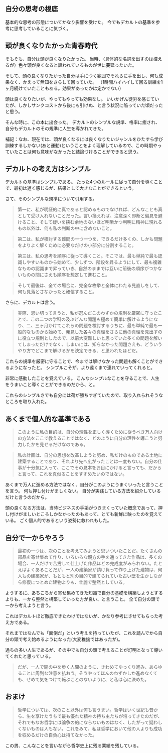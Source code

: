 ## 自分の思考の根底

基本的な思考の形態についてかなり影響を受けた。
今でもデカルトの基準を参考に思考していることに気づく。

## 頭が良くなりたかった青春時代

そもそも、自分は頭が良くなりたかった。
当時、（具体的な名詞を出すのは控えるが）色々頭が良くなると謳われているものが世に蔓延ったいた。

そして、頭の良くなりたかった自分は手につく範囲でそれらに手を出し、何も成果なく、かえって無知をさらして回っていた。
（1時間ハイハイして回る訓練を1ヶ月続けていたこともある。効果があったかは定かでない）

頭は良くなりたいが、やってもやっても効果なし。
いいかげん徒労を感じていたが、しかしサンクコストから後にも引けぬ、と言う状況に陥っていた頃だったと思う。

そんな時に、この本に出会った。
デカルトのシンプルな規準、格率に癒され、自分もデカルトのその規準に人生を導かれてきた。

補記：なお、現在では、頭が良くなるには良くなりたいジャンルをひたすら学び訓練するしかない(あと運動)ということをよく理解しているので、この時期やっていたことは何も意味がなかったと結論づけることができると思う。

## デカルトの考え方はシンプル

デカルトの基準はシンプルである。
たった4つのルールに従って自分を導くことで、最初は遅く感じるが、結果として大きなことができるという。

さて、そのシンプルな規準について引用する。

> 第一に、私が明証的に真であると認めるものでなければ、どんなことも真として受け入れないことだった。言い換えれば、注意深く即断と偏見を避けること、そして疑いを挟む余地のないほど明晰かつ判明に精神に現れるもの以外は、何も私の判断の中に含めないこと。

> 第二は、私が検討する難問の一つ一つを、できるだけ多くの、しかも問題をよりよく解くために必要なだけの小部分に分割すること。

> 第三は、私の思考を順序に従って導くこと。そこでは、最も単純で最も認識しやすいものから始めて、少しずつ、階段を昇るようにして、最も複雑なものの認識まで昇っていき、自然のままでは互いに前後の順序がつかないものの間にさえも順序を想定して進むこと。

> そして最後は、全ての場合に、完全な枚挙と全体にわたる見直しをして、何も見落とさなかったと確信すること。

さらに、デカルトは言う。

> 実際、思い切って言うと、私が選んだこのわずかの規則を厳密に守ったことで、この二つの学科の及ぶどんな問題も極めて簡単に解けるようになり、二、三ヶ月かけてこれらの問題を検討するうちに、最も単純で最も一般的なものから始めて、発見した各々の真理をさらに他の真理を見出すのに役立つ規則としたので、以前大変難しいと思っていた多くの問題を解いてしまっただけでなく、しまいには、知らなかった問題さえも、どういうやり方でどこまで解けるかを決定できる、と思われたほどだ。

これらの規準を厳密に守ることで、今までは解けなかった問題も解くことができるようになったと。
シンプルこそが、より遠くまで連れていってくれると。

非常に感動したことを覚えている。
こんなシンプルなことを守ることで、人生をうまいこと導くことができるのだから、と。

これらのシンプルさでも自分には荷が勝ちすぎていたので、取り入れられそうなところを取り入れた。

## あくまで個人的な基準である

> このように私の目的は、自分の理性を正しく導くために従うべき万人向けの方法をここで教えることではなく、どのように自分の理性を導こうと努力したかを見せるだけなのである。

> 私の計画は、自分の思想を改革しようと努め、私だけのものである土地に建築することであり、それより先へ広がったことは一度もない。自分の仕事が十分気に入って、ここでその見本をお目にかけると言っても、だからと言って、これを真似ることをすすめたいのではない。

あくまで万人に進める方法ではなく、自分がこのようにうまくいったと言うことを言う。
何も押し付けがましくない。
自分が実践している方法を紹介しているだけと言うのだから。

頭の良くなる方法は、当時ビジネスの手垢がつきまくっていた概念であって、押し付けがましいところしかなかったのもあって、とても新鮮に映ったのを覚えている。
ごく個人的であるという姿勢に救われもした。

## 自分で一からやろう

> 最初の一つは、次のことを考えてみようと思いついたことだ。たくさんの部品を寄せ集めて作り、いろいろな親方の手を通ってきた作品は、多くの場合、一人だけで苦労して仕上げた作品ほどの完成度がみられない。たとえばよくあることだが、一人の建築家が請け負って作り上げた建物は、何人もの建築家が、もともと別の目的で建てられていた古い壁を生かしながら修復につとめた建物よりも、壮麗で整然としている。

ようするに、あちこちから寄せ集めてきた知識で自分の基礎を構築しようとするよりも、一から整然と構築していった方が良い、と言うこと。
全て自分の頭で一から考えようと言う。

これはデカルトほど徹底できたわけではないが、かなり参考にさせてもらった考え方である。

それまではなんでも「面倒だ」という考えを持っていたが、これを読んでから自分の頭で考え始めるようになった(大変稚拙ではあったが)。

過ちの多い人生であるが、その中でも自分の頭で考えることが灯明となって導いてくれたと思っている。

> だが、一人で闇の中を歩く人間のように、きわめてゆっくり進み、あらゆることに周到な注意を払おう。そうやってほんのわずかしか進めなくても、せめて気をつけて転ぶことのないように、と私は心に決めた。

## おまけ

> 哲学については、次のこと以外は何も言うまい。哲学はいく世紀も昔から、生を享けたうちで最も優れた精神の持ち主たちが培ってきたのだが、それでもなお哲学には論争の的にならないものはなく、したがって疑わしくないものは人もない。これをみて、私は哲学において他の人よりも成功を収めるだけの自負心は持てなかった。

この男、こんなことを言いながら哲学史上に残る業績を残している。